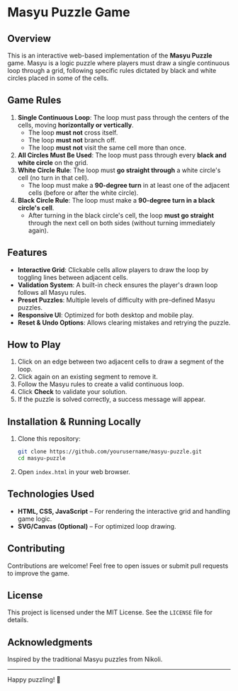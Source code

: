 # Masyu Puzzle Game

## Overview
This is an interactive web-based implementation of the **Masyu Puzzle** game. Masyu is a logic puzzle where players must draw a single continuous loop through a grid, following specific rules dictated by black and white circles placed in some of the cells.

## Game Rules
1. **Single Continuous Loop**: The loop must pass through the centers of the cells, moving **horizontally or vertically**.
   - The loop **must not** cross itself.
   - The loop **must not** branch off.
   - The loop **must not** visit the same cell more than once.
2. **All Circles Must Be Used**: The loop must pass through every **black and white circle** on the grid.
3. **White Circle Rule**: The loop must **go straight through** a white circle's cell (no turn in that cell).
   - The loop must make a **90-degree turn** in at least one of the adjacent cells (before or after the white circle).
4. **Black Circle Rule**: The loop must make a **90-degree turn in a black circle's cell**.
   - After turning in the black circle's cell, the loop **must go straight** through the next cell on both sides (without turning immediately again).

## Features
- **Interactive Grid**: Clickable cells allow players to draw the loop by toggling lines between adjacent cells.
- **Validation System**: A built-in check ensures the player's drawn loop follows all Masyu rules.
- **Preset Puzzles**: Multiple levels of difficulty with pre-defined Masyu puzzles.
- **Responsive UI**: Optimized for both desktop and mobile play.
- **Reset & Undo Options**: Allows clearing mistakes and retrying the puzzle.

## How to Play
1. Click on an edge between two adjacent cells to draw a segment of the loop.
2. Click again on an existing segment to remove it.
3. Follow the Masyu rules to create a valid continuous loop.
4. Click **Check** to validate your solution.
5. If the puzzle is solved correctly, a success message will appear.

## Installation & Running Locally
1. Clone this repository:
   ```sh
   git clone https://github.com/yourusername/masyu-puzzle.git
   cd masyu-puzzle
   ```
2. Open `index.html` in your web browser.

## Technologies Used
- **HTML, CSS, JavaScript** – For rendering the interactive grid and handling game logic.
- **SVG/Canvas (Optional)** – For optimized loop drawing.

## Contributing
Contributions are welcome! Feel free to open issues or submit pull requests to improve the game.

## License
This project is licensed under the MIT License. See the `LICENSE` file for details.

## Acknowledgments
Inspired by the traditional Masyu puzzles from Nikoli.

---
Happy puzzling! 🎉

